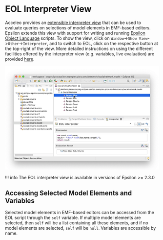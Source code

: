 # EOL Interpreter View

Acceleo provides an [extensible interpreter view](https://wiki.eclipse.org/Acceleo/Interpreter) that can be used to evaluate queries on selections of model elements in EMF-based editors. Epsilon extends this view with support for writing and running [Epsilon Object Language](../../eol) scripts. To show the view, click on `Window`->`Show View`->`Other`->`Interpreter`, and to switch to EOL, click on the respective button at the top-right of the view. More detailed instructions on using the different facilities offered by the interpreter view (e.g. variables, live evaluation) are provided [here](https://wiki.eclipse.org/Acceleo/Interpreter).

![](eol-interpreter.gif)

!!! info
    The EOL interpreter view is available in versions of Epsilon >= 2.3.0

## Accessing Selected Model Elements and Variables

Selected model elements in EMF-based editors can be accessed from the EOL script through the `self` variable. If multiple model elements are selected, then `self` will be a list containing all these elements, and if no model elements are selected, `self` will be `null`. Variables are accessible by name.
